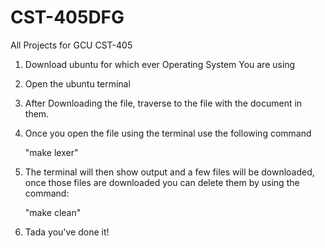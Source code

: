 # CST-405DFG
All Projects for GCU CST-405


1. Download ubuntu for which ever Operating System You are using

2. Open the ubuntu terminal 

3. After Downloading the file, traverse to the file with the document in them.  

4. Once you open the file using the terminal use the following command 

    "make lexer" 

5. The terminal will then show output and a few files will be downloaded, once those files are downloaded you can delete them by using the command: 

    "make clean" 

6. Tada you've done it! 